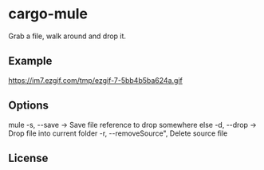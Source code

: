 # cargo-mule

Grab a file, walk around and drop it.

## Example

https://im7.ezgif.com/tmp/ezgif-7-5bb4b5ba624a.gif

## Options

mule -s, --save <fileName> -> Save file reference to drop somewhere else
     -d, --drop <newFileName> -> Drop file into current folder
     -r, --removeSource", Delete source file
     
## License
[MIT]: https://choosealicense.com/licenses/mit/
